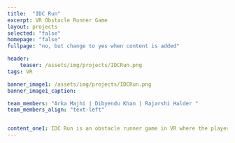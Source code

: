 ```yaml
---
title:  "IDC Run"
excerpt: VR Obstacle Runner Game
layout: projects
selected: "false"
homepage: "false"
fullpage: "no, but change to yes when content is added"

header:
    teaser: /assets/img/projects/IDCRun.png
tags: VR

banner_image1: /assets/img/projects/IDCRun.png
banner_image1_caption:

team_members: "Arka Majhi | Dibyendu Khan | Rajarshi Halder "
team_members_align: "text-left"


content_one1: IDC Run is an obstacle runner game in VR where the player has to reach a particular destination before time runs out. The game is modelled around IDC and within IIT Bombay campus, and is based on the life of IDC students. The player balances himself on an actual skateboard and uses it to move sideways or jump in the virtual space. He avoids obstacles in the road and collects coins which are a part of his teaching allowance.
---
```


